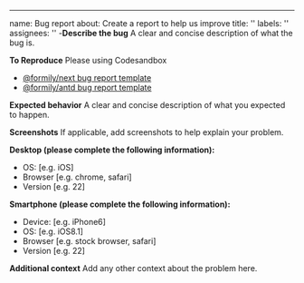 ---
name: Bug report
about: Create a report to help us improve
title: ''
labels: ''
assignees: ''
-**Describe the bug**
A clear and concise description of what the bug is.

**To Reproduce**
Please using Codesandbox
- [@formily/next bug report template](https://codesandbox.io/s/boring-dawn-tixps)
- [@formily/antd bug report template](https://codesandbox.io/s/lively-sky-pf5c3)

**Expected behavior**
A clear and concise description of what you expected to happen.

**Screenshots**
If applicable, add screenshots to help explain your problem.

**Desktop (please complete the following information):**
- OS: [e.g. iOS]
- Browser [e.g. chrome, safari]
- Version [e.g. 22]

**Smartphone (please complete the following information):**
- Device: [e.g. iPhone6]
- OS: [e.g. iOS8.1]
- Browser [e.g. stock browser, safari]
- Version [e.g. 22]

**Additional context**
Add any other context about the problem here.
